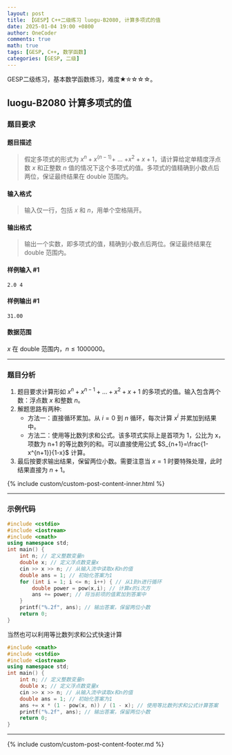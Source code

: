 ```yaml
---
layout: post
title: 【GESP】C++二级练习 luogu-B2080, 计算多项式的值
date: 2025-01-04 19:00 +0800
author: OneCoder
comments: true
math: true
tags: [GESP, C++, 数学函数]
categories: [GESP, 二级]
---
```

GESP二级练习，基本数学函数练习，难度★✮☆☆☆。

<!--more-->

## luogu-B2080 计算多项式的值

### 题目要求

#### 题目描述

>假定多项式的形式为 $x^n+x^{(n-1)}+$ … $+x^2+x+1$，请计算给定单精度浮点数 $x$ 和正整数 $n$ 值的情况下这个多项式的值。多项式的值精确到小数点后两位，保证最终结果在 double 范围内。

#### 输入格式

>输入仅一行，包括 $x$ 和 $n$，用单个空格隔开。

#### 输出格式

>输出一个实数，即多项式的值，精确到小数点后两位。保证最终结果在 double 范围内。

#### 样例输入 #1

```console
2.0 4
```

#### 样例输出 #1

```console
31.00
```

#### 数据范围

$x$ 在 double 范围内，$n \le 1000000$。

---

### 题目分析

1. 题目要求计算形如 $x^n+x^{n-1}+...+x^2+x+1$ 的多项式的值。输入包含两个数：浮点数 $x$ 和整数 $n$。
2. 解题思路有两种:
   - 方法一：直接循环累加。从 $i=0$ 到 $n$ 循环，每次计算 $x^i$ 并累加到结果中。
   - 方法二：使用等比数列求和公式。该多项式实际上是首项为 1，公比为 x，项数为 n+1 的等比数列的和。可以直接使用公式 $S_{n+1}=\frac{1-x^{n+1}}{1-x}$ 计算。
3. 最后按要求输出结果，保留两位小数。需要注意当 $x=1$ 时要特殊处理，此时结果直接为 $n+1$。

{% include custom/custom-post-content-inner.html %}

---

### 示例代码

```cpp
#include <cstdio>
#include <iostream>
#include <cmath>
using namespace std;
int main() {
    int n; // 定义整数变量n
    double x; // 定义浮点数变量x
    cin >> x >> n; // 从输入流中读取x和n的值
    double ans = 1; // 初始化答案为1
    for (int i = 1; i <= n; i++) { // 从1到n进行循环
        double power = pow(x,i); // 计算x的i次方
        ans += power; // 将当前项的值累加到答案中
    }
    printf("%.2f", ans); // 输出答案，保留两位小数
    return 0;
}
```

当然也可以利用等比数列求和公式快速计算

```cpp
#include <cmath>
#include <cstdio>
#include <iostream>
using namespace std;
int main() {
    int n; // 定义整数变量n
    double x; // 定义浮点数变量x
    cin >> x >> n; // 从输入流中读取x和n的值
    double ans = 1; // 初始化答案为1
    ans += x * (1 - pow(x, n)) / (1 - x); // 使用等比数列求和公式计算答案
    printf("%.2f", ans); // 输出答案，保留两位小数
    return 0;
}
```

---

{% include custom/custom-post-content-footer.md %}
